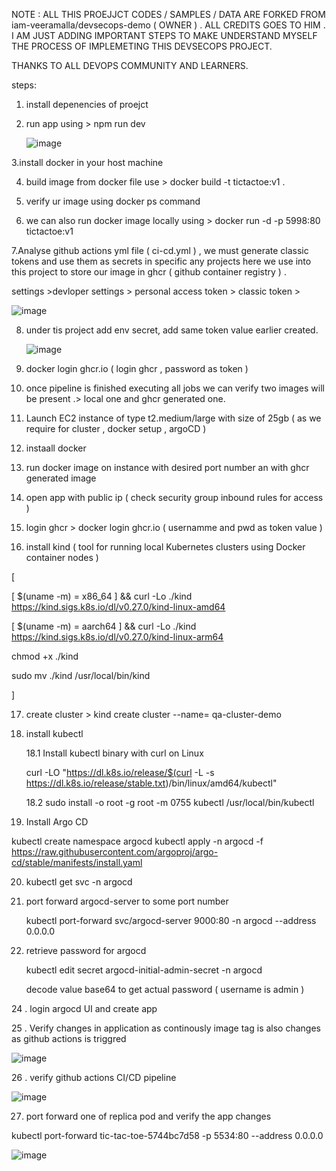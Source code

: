 
NOTE : ALL THIS PROEJJCT CODES / SAMPLES / DATA ARE FORKED FROM   iam-veeramalla/devsecops-demo ( OWNER ) . ALL CREDITS GOES TO HIM . I AM JUST ADDING IMPORTANT STEPS TO MAKE UNDERSTAND MYSELF THE  PROCESS OF IMPLEMETING THIS DEVSECOPS PROJECT. 

THANKS TO ALL DEVOPS COMMUNITY AND LEARNERS.

steps: 


1. install depenencies of proejct

2. run app using > npm run dev

   ![image](https://github.com/user-attachments/assets/31b5f001-bb9b-41b4-b107-5ae1fb9171fd)



3.install docker in your host machine 


4. build image from docker file use > docker build -t tictactoe:v1 .

5. verify ur image using docker ps command

6. we can also run docker image locally using > docker run -d -p 5998:80 tictactoe:v1

7.Analyse github actions yml file ( ci-cd.yml ) , we must generate classic tokens and use them as secrets in specific any  projects 
here we use into this project to store our image in ghcr ( github container registry ) .


settings >devloper settings >  personal access token > classic token > 

![image](https://github.com/user-attachments/assets/86f9832b-8d1e-42b3-b69e-2be042e75e99)


8. under tis project add env secret, add same token value earlier created.

   ![image](https://github.com/user-attachments/assets/d23d58b0-9500-4aab-b31f-1a93ece12280)


9. docker login ghcr.io  ( login ghcr , password as token )

10. once pipeline is finished executing all jobs we can verify two images will be present .> local one and ghcr generated one.

11. Launch EC2 instance of type t2.medium/large with size of 25gb ( as we require for cluster , docker setup , argoCD )

12. instaall docker

13. run docker image on instance with desired port number an with ghcr generated image

14. open app with public ip ( check security group inbound rules for access )

15. login  ghcr > docker login ghcr.io ( usernamme and pwd as token value )

16. install kind ( tool for running local Kubernetes clusters using Docker container nodes )

    

[


[ $(uname -m) = x86_64 ] && curl -Lo ./kind https://kind.sigs.k8s.io/dl/v0.27.0/kind-linux-amd64

[ $(uname -m) = aarch64 ] && curl -Lo ./kind https://kind.sigs.k8s.io/dl/v0.27.0/kind-linux-arm64

chmod +x ./kind

sudo mv ./kind /usr/local/bin/kind

]



17. create cluster > kind create cluster --name= qa-cluster-demo

18. install kubectl


     18.1   Install kubectl binary with curl on Linux

      curl -LO "https://dl.k8s.io/release/$(curl -L -s https://dl.k8s.io/release/stable.txt)/bin/linux/amd64/kubectl"


     18.2   sudo install -o root -g root -m 0755 kubectl /usr/local/bin/kubectl



19.  Install Argo CD
    

kubectl create namespace argocd
kubectl apply -n argocd -f https://raw.githubusercontent.com/argoproj/argo-cd/stable/manifests/install.yaml


20. kubectl get svc -n argocd

21. port forward argocd-server to some port number

    kubectl port-forward svc/argocd-server 9000:80 -n argocd --address 0.0.0.0


23. retrieve password for argocd

    kubectl edit secret argocd-initial-admin-secret -n argocd

    decode value  base64 to get actual password ( username is admin  )


24 . login argocd UI and create app 

25 . Verify changes in application as continously image tag is also changes as github actions is triggred


![image](https://github.com/user-attachments/assets/a3d1b9a2-4d3b-480f-9931-624afc93c061)


26 . verify github actions CI/CD pipeline 


![image](https://github.com/user-attachments/assets/eed512e9-9e2a-4820-8dd8-47c9decbb75f)



27. port forward one of replica pod and verify the app changes

kubectl port-forward tic-tac-toe-5744bc7d58 -p 5534:80  --address 0.0.0.0


![image](https://github.com/user-attachments/assets/92155574-438e-451f-a7b7-1845379f495d)
